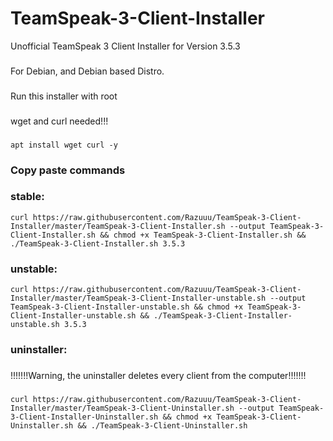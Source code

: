 # TeamSpeak-3-Client-Installer
Unofficial TeamSpeak 3 Client Installer for Version 3.5.3
###
For Debian, and Debian based Distro.
###
Run this installer with root
###
wget and curl needed!!!
###
```
apt install wget curl -y
```
###
### Copy paste commands
###
### stable:
```
curl https://raw.githubusercontent.com/Razuuu/TeamSpeak-3-Client-Installer/master/TeamSpeak-3-Client-Installer.sh --output TeamSpeak-3-Client-Installer.sh && chmod +x TeamSpeak-3-Client-Installer.sh && ./TeamSpeak-3-Client-Installer.sh 3.5.3
```
### unstable:
```
curl https://raw.githubusercontent.com/Razuuu/TeamSpeak-3-Client-Installer/master/TeamSpeak-3-Client-Installer-unstable.sh --output TeamSpeak-3-Client-Installer-unstable.sh && chmod +x TeamSpeak-3-Client-Installer-unstable.sh && ./TeamSpeak-3-Client-Installer-unstable.sh 3.5.3
```
### uninstaller:
###
!!!!!!!Warning, the uninstaller deletes every client from the computer!!!!!!!
###
```
curl https://raw.githubusercontent.com/Razuuu/TeamSpeak-3-Client-Installer/master/TeamSpeak-3-Client-Uninstaller.sh --output TeamSpeak-3-Client-Installer-Uninstaller.sh && chmod +x TeamSpeak-3-Client-Uninstaller.sh && ./TeamSpeak-3-Client-Uninstaller.sh
```
